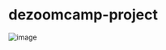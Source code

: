 # dezoomcamp-project

![image](https://user-images.githubusercontent.com/988040/235341859-17a9d8cb-5578-4c9d-a621-345bd01de48e.png)

